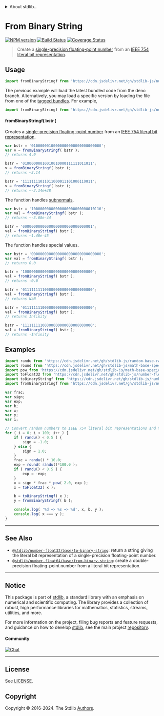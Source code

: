 <!--

@license Apache-2.0

Copyright (c) 2018 The Stdlib Authors.

Licensed under the Apache License, Version 2.0 (the "License");
you may not use this file except in compliance with the License.
You may obtain a copy of the License at

   http://www.apache.org/licenses/LICENSE-2.0

Unless required by applicable law or agreed to in writing, software
distributed under the License is distributed on an "AS IS" BASIS,
WITHOUT WARRANTIES OR CONDITIONS OF ANY KIND, either express or implied.
See the License for the specific language governing permissions and
limitations under the License.

-->


<details>
  <summary>
    About stdlib...
  </summary>
  <p>We believe in a future in which the web is a preferred environment for numerical computation. To help realize this future, we've built stdlib. stdlib is a standard library, with an emphasis on numerical and scientific computation, written in JavaScript (and C) for execution in browsers and in Node.js.</p>
  <p>The library is fully decomposable, being architected in such a way that you can swap out and mix and match APIs and functionality to cater to your exact preferences and use cases.</p>
  <p>When you use stdlib, you can be absolutely certain that you are using the most thorough, rigorous, well-written, studied, documented, tested, measured, and high-quality code out there.</p>
  <p>To join us in bringing numerical computing to the web, get started by checking us out on <a href="https://github.com/stdlib-js/stdlib">GitHub</a>, and please consider <a href="https://opencollective.com/stdlib">financially supporting stdlib</a>. We greatly appreciate your continued support!</p>
</details>

# From Binary String

[![NPM version][npm-image]][npm-url] [![Build Status][test-image]][test-url] [![Coverage Status][coverage-image]][coverage-url] <!-- [![dependencies][dependencies-image]][dependencies-url] -->

> Create a [single-precision floating-point number][ieee754] from an [IEEE 754 literal bit representation][@stdlib/number/float32/base/to-binary-string].



<section class="usage">

## Usage

```javascript
import fromBinaryStringf from 'https://cdn.jsdelivr.net/gh/stdlib-js/number-float32-base-from-binary-string@deno/mod.js';
```
The previous example will load the latest bundled code from the deno branch. Alternatively, you may load a specific version by loading the file from one of the [tagged bundles](https://github.com/stdlib-js/number-float32-base-from-binary-string/tags). For example,

```javascript
import fromBinaryStringf from 'https://cdn.jsdelivr.net/gh/stdlib-js/number-float32-base-from-binary-string@v0.2.2-deno/mod.js';
```

#### fromBinaryStringf( bstr )

Creates a [single-precision floating-point number][ieee754] from an [IEEE 754 literal bit representation][@stdlib/number/float32/base/to-binary-string].

```javascript
var bstr = '01000000100000000000000000000000';
var v = fromBinaryStringf( bstr );
// returns 4.0

bstr = '01000000010010010000111111011011';
v = fromBinaryStringf( bstr );
// returns ~3.14

bstr = '11111111011011000011101000110011';
v = fromBinaryStringf( bstr );
// returns ~-3.14e+38
```

The function handles [subnormals][subnormals].

```javascript
var bstr = '10000000000000000000000000010110';
var val = fromBinaryStringf( bstr );
// returns ~-3.08e-44

bstr = '00000000000000000000000000000001';
val = fromBinaryStringf( bstr );
// returns ~1.40e-45
```

The function handles special values.

```javascript
var bstr = '00000000000000000000000000000000';
var val = fromBinaryStringf( bstr );
// returns 0.0

bstr = '10000000000000000000000000000000';
val = fromBinaryStringf( bstr );
// returns -0.0

bstr = '01111111110000000000000000000000';
val = fromBinaryStringf( bstr );
// returns NaN

bstr = '01111111100000000000000000000000';
val = fromBinaryStringf( bstr );
// returns Infinity

bstr = '11111111100000000000000000000000';
val = fromBinaryStringf( bstr );
// returns -Infinity
```

</section>

<!-- /.usage -->

<section class="examples">

## Examples

<!-- eslint no-undef: "error" -->

```javascript
import randu from 'https://cdn.jsdelivr.net/gh/stdlib-js/random-base-randu@deno/mod.js';
import round from 'https://cdn.jsdelivr.net/gh/stdlib-js/math-base-special-round@deno/mod.js';
import pow from 'https://cdn.jsdelivr.net/gh/stdlib-js/math-base-special-pow@deno/mod.js';
import toFloat32 from 'https://cdn.jsdelivr.net/gh/stdlib-js/number-float64-base-to-float32@deno/mod.js';
import toBinaryStringf from 'https://cdn.jsdelivr.net/gh/stdlib-js/number-float32-base-to-binary-string@deno/mod.js';
import fromBinaryStringf from 'https://cdn.jsdelivr.net/gh/stdlib-js/number-float32-base-from-binary-string@deno/mod.js';

var frac;
var sign;
var exp;
var b;
var x;
var y;
var i;

// Convert random numbers to IEEE 754 literal bit representations and then convert them back...
for ( i = 0; i < 100; i++ ) {
    if ( randu() < 0.5 ) {
        sign = -1.0;
    } else {
        sign = 1.0;
    }
    frac = randu() * 10.0;
    exp = round( randu()*100.0 );
    if ( randu() < 0.5 ) {
        exp = -exp;
    }
    x = sign * frac * pow( 2.0, exp );
    x = toFloat32( x );

    b = toBinaryStringf( x );
    y = fromBinaryStringf( b );

    console.log( '%d => %s => %d', x, b, y );
    console.log( x === y );
}
```

</section>

<!-- /.examples -->

<!-- Section for related `stdlib` packages. Do not manually edit this section, as it is automatically populated. -->

<section class="related">

* * *

## See Also

-   <span class="package-name">[`@stdlib/number-float32/base/to-binary-string`][@stdlib/number/float32/base/to-binary-string]</span><span class="delimiter">: </span><span class="description">return a string giving the literal bit representation of a single-precision floating-point number.</span>
-   <span class="package-name">[`@stdlib/number-float64/base/from-binary-string`][@stdlib/number/float64/base/from-binary-string]</span><span class="delimiter">: </span><span class="description">create a double-precision floating-point number from a literal bit representation.</span>

</section>

<!-- /.related -->

<!-- Section for all links. Make sure to keep an empty line after the `section` element and another before the `/section` close. -->


<section class="main-repo" >

* * *

## Notice

This package is part of [stdlib][stdlib], a standard library with an emphasis on numerical and scientific computing. The library provides a collection of robust, high performance libraries for mathematics, statistics, streams, utilities, and more.

For more information on the project, filing bug reports and feature requests, and guidance on how to develop [stdlib][stdlib], see the main project [repository][stdlib].

#### Community

[![Chat][chat-image]][chat-url]

---

## License

See [LICENSE][stdlib-license].


## Copyright

Copyright &copy; 2016-2024. The Stdlib [Authors][stdlib-authors].

</section>

<!-- /.stdlib -->

<!-- Section for all links. Make sure to keep an empty line after the `section` element and another before the `/section` close. -->

<section class="links">

[npm-image]: http://img.shields.io/npm/v/@stdlib/number-float32-base-from-binary-string.svg
[npm-url]: https://npmjs.org/package/@stdlib/number-float32-base-from-binary-string

[test-image]: https://github.com/stdlib-js/number-float32-base-from-binary-string/actions/workflows/test.yml/badge.svg?branch=v0.2.2
[test-url]: https://github.com/stdlib-js/number-float32-base-from-binary-string/actions/workflows/test.yml?query=branch:v0.2.2

[coverage-image]: https://img.shields.io/codecov/c/github/stdlib-js/number-float32-base-from-binary-string/main.svg
[coverage-url]: https://codecov.io/github/stdlib-js/number-float32-base-from-binary-string?branch=main

<!--

[dependencies-image]: https://img.shields.io/david/stdlib-js/number-float32-base-from-binary-string.svg
[dependencies-url]: https://david-dm.org/stdlib-js/number-float32-base-from-binary-string/main

-->

[chat-image]: https://img.shields.io/gitter/room/stdlib-js/stdlib.svg
[chat-url]: https://app.gitter.im/#/room/#stdlib-js_stdlib:gitter.im

[stdlib]: https://github.com/stdlib-js/stdlib

[stdlib-authors]: https://github.com/stdlib-js/stdlib/graphs/contributors

[umd]: https://github.com/umdjs/umd
[es-module]: https://developer.mozilla.org/en-US/docs/Web/JavaScript/Guide/Modules

[deno-url]: https://github.com/stdlib-js/number-float32-base-from-binary-string/tree/deno
[deno-readme]: https://github.com/stdlib-js/number-float32-base-from-binary-string/blob/deno/README.md
[umd-url]: https://github.com/stdlib-js/number-float32-base-from-binary-string/tree/umd
[umd-readme]: https://github.com/stdlib-js/number-float32-base-from-binary-string/blob/umd/README.md
[esm-url]: https://github.com/stdlib-js/number-float32-base-from-binary-string/tree/esm
[esm-readme]: https://github.com/stdlib-js/number-float32-base-from-binary-string/blob/esm/README.md
[branches-url]: https://github.com/stdlib-js/number-float32-base-from-binary-string/blob/main/branches.md

[stdlib-license]: https://raw.githubusercontent.com/stdlib-js/number-float32-base-from-binary-string/main/LICENSE

[ieee754]: https://en.wikipedia.org/wiki/IEEE_754-1985

[subnormals]: https://en.wikipedia.org/wiki/Denormal_number

[@stdlib/number/float32/base/to-binary-string]: https://github.com/stdlib-js/number-float32-base-to-binary-string/tree/deno

<!-- <related-links> -->

[@stdlib/number/float64/base/from-binary-string]: https://github.com/stdlib-js/number-float64-base-from-binary-string/tree/deno

<!-- </related-links> -->

</section>

<!-- /.links -->
